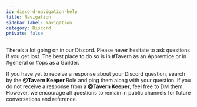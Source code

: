 ```yaml
---
id: discord-navigation-help
title: Navigation
sidebar_label: Navigation
category: Discord
private: false
---
```


There’s a lot going on in our Discord. Please never hesitate to ask questions if you get lost. The best place to do so is in <span class='channels'>#Tavern</span> as an Apprentice or in <span class='channels'>#general</span> or <span class='channels'>#ops</span> as a Guilder.

If you have yet to receive a response about your Discord question, search by the **@Tavern Keeper** Role and ping them along with your question. If you do not receive a response from a **@Tavern Keeper**, feel free to DM them. However, we encourage all questions to remain in public channels for future conversations and reference.
